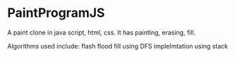 # PaintProgramJS
A paint clone in java script, html, css. It has painting, erasing, fill. 

Algorithms used include: 
flash flood fill using DFS implelmtation using stack
